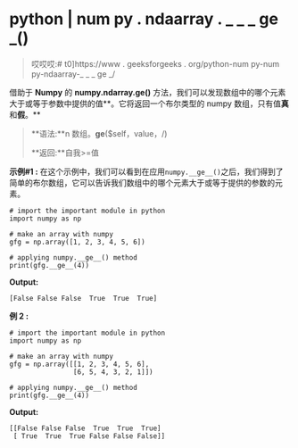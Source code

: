 # python | num py . ndaarray . _ _ _ ge _()

> 哎哎哎:# t0]https://www . geeksforgeeks . org/python-num py-num py-ndaarray-_ _ _ ge _/

借助于 **Numpy** 的 **numpy.ndarray.__ge__()** 方法，我们可以发现数组中的哪个元素大于或等于参数中提供的值**。它将返回一个布尔类型的 numpy 数组，只有值**真**和**假**。**

> **语法:**n 数组。__ge__($self，value，/)
> 
> **返回:**自我>=值

**示例#1 :**
在这个示例中，我们可以看到在应用`numpy.__ge__()`之后，我们得到了简单的布尔数组，它可以告诉我们数组中的哪个元素大于或等于提供的参数的元素。

```
# import the important module in python
import numpy as np

# make an array with numpy
gfg = np.array([1, 2, 3, 4, 5, 6])

# applying numpy.__ge__() method
print(gfg.__ge__(4))
```

**Output:**

```
[False False False  True  True  True]

```

**例 2 :**

```
# import the important module in python
import numpy as np

# make an array with numpy
gfg = np.array([[1, 2, 3, 4, 5, 6],
                [6, 5, 4, 3, 2, 1]])

# applying numpy.__ge__() method
print(gfg.__ge__(4))
```

**Output:**

```
[[False False False  True  True  True]
 [ True  True  True False False False]]

```